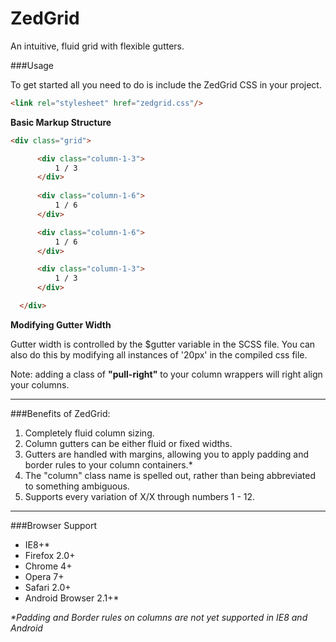 ZedGrid
=======

An intuitive, fluid grid with flexible gutters.



###Usage

To get started all you need to do is include the ZedGrid CSS in your project.

 ```html
 <link rel="stylesheet" href="zedgrid.css"/>
 ```
 
 **Basic Markup Structure**
  ```html
  <div class="grid">

        <div class="column-1-3">
            1 / 3
        </div>
        
        <div class="column-1-6">
            1 / 6
        </div>

        <div class="column-1-6">
            1 / 6
        </div>

        <div class="column-1-3">
            1 / 3
        </div>

    </div>
 ```
 
 **Modifying Gutter Width**
 
 Gutter width is controlled by the $gutter variable in the SCSS file. You can also do this by modifying all instances of '20px' in the compiled css file.
 
Note: adding a class of __"pull-right"__ to your column wrappers will right align your columns.

---

###Benefits of ZedGrid:
1. Completely fluid column sizing.
1. Column gutters can be either fluid or fixed widths.
2. Gutters are handled with margins, allowing you to apply padding and border rules to your column containers.*
2. The "column" class name is spelled out, rather than being abbreviated to something ambiguous.
4. Supports every variation of X/X through numbers 1 - 12.

---

###Browser Support
* IE8+*
* Firefox 2.0+
* Chrome 4+
* Opera 7+
* Safari 2.0+
* Android Browser 2.1+*


_*Padding and Border rules on columns are not yet supported in IE8 and Android_
